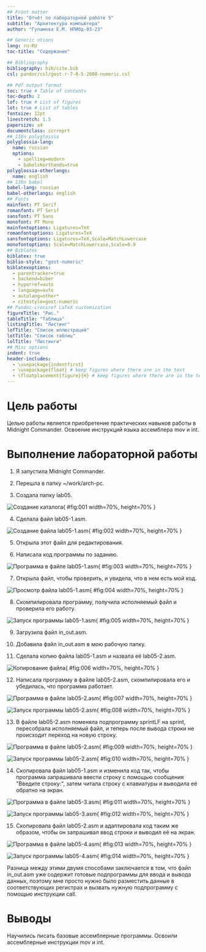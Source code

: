```yaml
---
## Front matter
title: "Отчёт по лабораторной работе 5"
subtitle: "Архитектура компьютера"
author: "Гуламова Е.М. НПИбд-03-23"

## Generic otions
lang: ru-RU
toc-title: "Содержание"

## Bibliography
bibliography: bib/cite.bib
csl: pandoc/csl/gost-r-7-0-5-2008-numeric.csl

## Pdf output format
toc: true # Table of contents
toc-depth: 2
lof: true # List of figures
lot: true # List of tables
fontsize: 12pt
linestretch: 1.5
papersize: a4
documentclass: scrreprt
## I18n polyglossia
polyglossia-lang:
  name: russian
  options:
	- spelling=modern
	- babelshorthands=true
polyglossia-otherlangs:
  name: english
## I18n babel
babel-lang: russian
babel-otherlangs: english
## Fonts
mainfont: PT Serif
romanfont: PT Serif
sansfont: PT Sans
monofont: PT Mono
mainfontoptions: Ligatures=TeX
romanfontoptions: Ligatures=TeX
sansfontoptions: Ligatures=TeX,Scale=MatchLowercase
monofontoptions: Scale=MatchLowercase,Scale=0.9
## Biblatex
biblatex: true
biblio-style: "gost-numeric"
biblatexoptions:
  - parentracker=true
  - backend=biber
  - hyperref=auto
  - language=auto
  - autolang=other*
  - citestyle=gost-numeric
## Pandoc-crossref LaTeX customization
figureTitle: "Рис."
tableTitle: "Таблица"
listingTitle: "Листинг"
lofTitle: "Список иллюстраций"
lotTitle: "Список таблиц"
lolTitle: "Листинги"
## Misc options
indent: true
header-includes:
  - \usepackage{indentfirst}
  - \usepackage{float} # keep figures where there are in the text
  - \floatplacement{figure}{H} # keep figures where there are in the text
---
```


# Цель работы

Целью работы является приобретение практических навыков работы в Midnight Commander. 
Освоение инструкций языка ассемблера mov и int.

# Выполнение лабораторной работы

1. Я запустила Midnight Commander.

2. Перешла в папку ~/work/arch-pc.

3. Создала папку lab05.

![Создание каталога](image/01.png){ #fig:001 width=70%, height=70% }

4. Сделала файл lab05-1.asm.

![Создание файла lab05-1.asm](image/02.png){ #fig:002 width=70%, height=70% }

5. Открыла этот файл для редактирования.

6. Написала код программы по заданию.

![Программа в файле lab05-1.asm](image/03.png){ #fig:003 width=70%, height=70% }

7. Открыла файл, чтобы проверить, и увидела, что в нем есть мой код.

![Просмотр файла lab05-1.asm](image/04.png){ #fig:004 width=70%, height=70% }

8. Скомпилировала программу, получила исполняемый файл и проверила его работу.

![Запуск программы lab05-1.asm](image/05.png){ #fig:005 width=70%, height=70% }

9. Загрузила файл in_out.asm.

10. Добавила файл in_out.asm в мою рабочую папку.

11. Сделала копию файла lab05-1.asm и назвала её lab05-2.asm.

![Копирование файла](image/06.png){ #fig:006 width=70%, height=70% }

12. Написала программу в файле lab05-2.asm, скомпилировала его и убедилась, что программа работает.

![Программа в файле lab05-2.asm](image/07.png){ #fig:007 width=70%, height=70% }

![Запуск программы lab05-2.asm](image/08.png){ #fig:008 width=70%, height=70% }

13. В файле lab05-2.asm поменяла подпрограмму sprintLF на sprint, пересобрала исполняемый файл, и теперь после вывода строки не происходит переход на новую строку.

![Программа в файле lab05-2.asm](image/09.png){ #fig:009 width=70%, height=70% }

![Запуск программы lab05-2.asm](image/10.png){ #fig:010 width=70%, height=70% }

14. Скопировала файл lab05-1.asm и изменила код так, чтобы программа запрашивала ввести строку с помощью сообщения "Введите строку:", затем читала строку с клавиатуры и выводила её обратно на экран.

![Программа в файле lab05-3.asm](image/11.png){ #fig:011 width=70%, height=70% }

![Запуск программы lab05-3.asm](image/12.png){ #fig:012 width=70%, height=70% }

15. Скопировала файл lab05-2.asm и адаптировала код таким же образом, чтобы он запрашивал ввод строки и выводил её на экран.

![Программа в файле lab05-4.asm](image/13.png){ #fig:013 width=70%, height=70% }

![Запуск программы lab05-4.asm](image/14.png){ #fig:014 width=70%, height=70% }

Разница между этими двумя способами заключается в том, что файл in_out.asm уже содержит готовые подпрограммы для ввода и вывода данных, поэтому мне просто нужно было разместить данные в соответствующих регистрах и вызвать нужную подпрограмму с помощью инструкции call.

# Выводы

Научились писать базовые ассемблерные программы. Освоили ассемблерные инструкции mov и int.